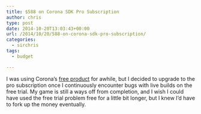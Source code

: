 ```yaml
---
title: $588 on Corona SDK Pro Subscription
author: chris
type: post
date: 2014-10-20T13:03:43+00:00
url: /2014/10/20/588-on-corona-sdk-pro-subscription/
categories:
  - sirchris
tags:
  - budget

---
```

I was using Corona&#8217;s [free product][1] for awhile, but I decided to upgrade to the pro subscription once I continuously encounter bugs with live builds on the free trial. My game is still a ways off from completion, and I wish I could have used the free trial problem free for a little bit longer, but I knew I&#8217;d have to fork up the money eventually.

 [1]: http://coronalabs.com/pricing/